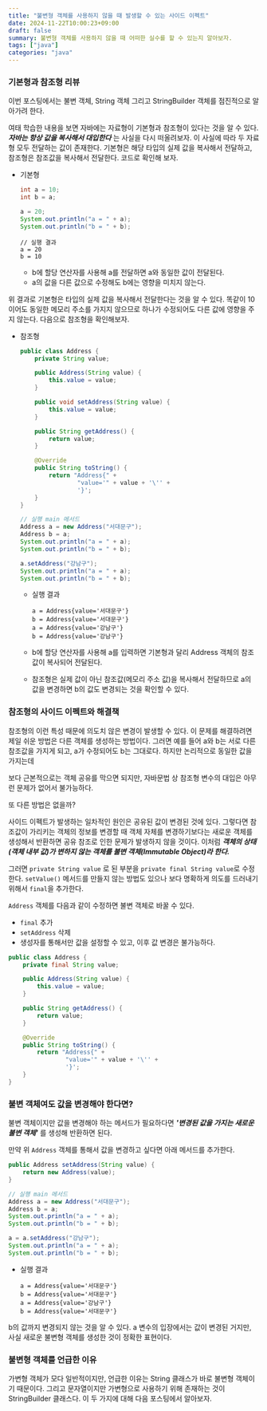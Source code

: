 ```yaml
---
title: "불변형 객체를 사용하지 않을 때 발생할 수 있는 사이드 이펙트"
date: 2024-11-22T10:00:23+09:00
draft: false
summary: 불변형 객체를 사용하지 않을 때 어떠한 실수를 할 수 있는지 알아보자.
tags: ["java"]
categories: "java"
---
```



### 기본형과 참조형 리뷰

이번 포스팅에서는 불변 객체, String 객체 그리고 StringBuilder 객체를 점진적으로 알아가려 한다. 

여태 학습한 내용을 보면 자바에는 자료형이 기본형과 참조형이 있다는 것을 알 수 있다. **_자바는 항상 값을 복사해서 대입한다_** 는 사실을 다시 떠올려보자. 이 사실에 따라 두 자료형 모두 전달하는 값이 존재한다. 기본형은 해당 타입의 실제 값을 복사해서 전달하고, 참조형은 참조값을 복사해서 전달한다. 코드로 확인해 보자.


- 기본형

    ```java
    int a = 10;
    int b = a;

    a = 20; 
    System.out.println("a = " + a);
    System.out.println("b = " + b);
    ```
    ```text
    // 실행 결과
    a = 20
    b = 10
    ```
    - b에 할당 연산자를 사용해 a를 전달하면 a와 동일한 값이 전달된다.  
    - a의 값을 다른 값으로 수정해도 b에는 영향을 미치지 않는다.

위 결과로 기본형은 타입의 실제 값을 복사해서 전달한다는 것을 알 수 있다. 똑같이 10이어도 동일한 메모리 주소를 가지지 않으므로 하나가 수정되어도 다른 값에 영향을 주지 않는다. 다음으로 참조형을 확인해보자.

- 참조형

    ```java
    public class Address {
        private String value; 

        public Address(String value) {
            this.value = value; 
        }

        public void setAddress(String value) {
            this.value = value;
        }

        public String getAddress() {
            return value; 
        }

        @Override
        public String toString() {
            return "Address{" +
                    "value='" + value + '\'' +
                    '}';
        }
    }
    ```

    ```java
    // 실행 main 메서드
    Address a = new Address("서대문구");
    Address b = a; 
    System.out.println("a = " + a);
    System.out.println("b = " + b);

    a.setAddress("강남구"); 
    System.out.println("a = " + a);
    System.out.println("b = " + b);
    ```

    - 실행 결과
        ```text
        a = Address{value='서대문구'}
        b = Address{value='서대문구'}
        a = Address{value='강남구'}
        b = Address{value='강남구'}
        ```

    - b에 할당 연산자를 사용해 a를 입력하면 기본형과 달리 Address 객체의 참조값이 복사되어 전달된다.
    - 참조형은 실제 값이 아닌 참조값(메모리 주소 값)을 복사해서 전달하므로 a의 값을 변경하면 b의 값도 변경되는 것을 확인할 수 있다.




### 참조형의 사이드 이펙트와 해결책

참조형의 이런 특성 때문에 의도치 않은 변경이 발생할 수 있다. 이 문제를 해결하려면 제일 쉬운 방법은 다른 객체를 생성하는 방법이다. 그러면 예를 들어 a와 b는 서로 다른 참조값을 가지게 되고, a가 수정되어도 b는 그대로다. 하지만 논리적으로 동일한 값을 가지는데 

보다 근본적으로는 객체 공유를 막으면 되지만, 자바문법 상 참조형 변수의 대입은 아무런 문제가 없어서 불가능하다. 

또 다른 방법은 없을까? 

사이드 이펙트가 발생하는 일차적인 원인은 공유된 값이 변경된 것에 있다. 그렇다면 참조값이 가리키는 객체의 정보를 변경할 때 객체 자체를 변경하기보다는 새로운 객체를 생성해서 반환하면 공유 참조로 인한 문제가 발생하지 않을 것이다. 이처럼 **_객체의 상태(객체 내부 값)가 변하지 않는 객체를 불변 객체(Immutable Object)라 한다._**

그러면 `private String value` 로 된 부분을 `private final String value`로 수정한다. `setValue()` 메서드를 만들지 않는 방법도 있으나 보다 명확하게 의도를 드러내기 위해서 `final`을 추가한다.

`Address` 객체를 다음과 같이 수정하면 불변 객체로 바꿀 수 있다. 
- `final` 추가
- `setAddress` 삭제
- 생성자를 통해서만 값을 설정할 수 있고, 이후 값 변경은 불가능하다.

```java
public class Address {
    private final String value; 

    public Address(String value) {
        this.value = value; 
    }

    public String getAddress() {
        return value; 
    }

    @Override
    public String toString() {
        return "Address{" +
                "value='" + value + '\'' +
                '}';
    }
}
```


### 불변 객체여도 값을 변경해야 한다면?

불변 객체이지만 값을 변경해야 하는 메서드가 필요하다면 **_'변경된 값을 가지는 새로운 불변 객체'_** 를 생성해 반환하면 된다. 

만약 위 `Address` 객체를 통해서 값을 변경하고 싶다면 아래 메서드를 추가한다.

```java
public Address setAddress(String value) {
    return new Address(value);
}
```


```java
// 실행 main 메서드
Address a = new Address("서대문구");
Address b = a; 
System.out.println("a = " + a);
System.out.println("b = " + b);

a = a.setAddress("강남구"); 
System.out.println("a = " + a);
System.out.println("b = " + b);
```

- 실행 결과
    ```text
    a = Address{value='서대문구'}
    b = Address{value='서대문구'}
    a = Address{value='강남구'}
    b = Address{value='서대문구'}
    ```

b의 값까지 변경되지 않는 것을 알 수 있다. a 변수의 입장에서는 값이 변경된 거지만, 사실 새로운 불변형 객체를 생성한 것이 정확한 표현이다.


### 불변형 객체를 언급한 이유 

가변형 객체가 모다 일반적이지만, 언급한 이유는 String 클래스가 바로 불변형 객체이기 때문이다. 그리고 문자열이지만 가변형으로 사용하기 위해 존재하는 것이 StringBuilder 클래스다. 이 두 가지에 대해 다음 포스팅에서 알아보자. 